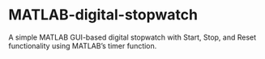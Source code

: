 # MATLAB-digital-stopwatch
A simple MATLAB GUI-based digital stopwatch with Start, Stop, and Reset functionality using MATLAB’s timer function.
